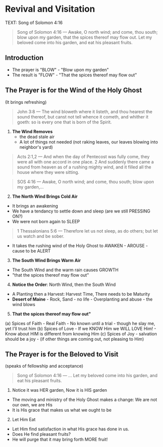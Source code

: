 # Revival and Visitation

TEXT: Song of Solomon 4:16

> Song of Solomon 4:16 &mdash; Awake, O north wind; and come, thou south; blow upon my garden, that the spices thereof may flow out. Let my beloved come into his garden, and eat his pleasant fruits.

## Introduction

- The prayer is "BLOW" - "Blow upon my garden"
- The result is "FLOW" - "That the spices thereof may flow out"

## The Prayer is for the Wind of the Holy Ghost

(It brings refreshing)

> John 3:8 &mdash; The wind bloweth where it listeth, and thou hearest the sound thereof, but canst not tell whence it cometh, and whither it goeth: so is every one that is born of the Spirit.

1. **The Wind Removes**
	- the dead stale air
	- A lot of things not needed (not raking leaves, our leaves blowing into neighbor's yard)

> Acts 2:1,2 &mdash; And when the day of Pentecost was fully come, they were all with one accord in one place. 2 And suddenly there came a sound from heaven as of a rushing mighty wind, and it filled all the house where they were sitting.

> SOS 4:16 &mdash; Awake, O north wind; and come, thou south;  blow upon my garden,...

2. **The North Wind Brings Cold Air**

- It brings an awakening
- We have a tendancy to settle down and sleep (are we still PRESSING ON?)
- We were not born again to SLEEP

> 1 Thessalonians 5:6 &mdash; Therefore let us not sleep, as do others; but let us watch and be sober.

- It takes the rushing wind of the Holy Ghost to AWAKEN - AROUSE - cause to be ALERT

3. **The South Wind Brings Warm Air**

- The South Wind and the warm rain causes GROWTH
- "that the spices thereof may flow out"

4. **Notice the Order**: North Wind, then the South Wind

- A Planting then a Harvest: Harvest Time, There needs to be Maturity
- **Desert of Maine** - Rock, Sand - no life - Overplanting and abuse - the wind blows

5. **That the spices thereof may flow out"**

(a) Spices of Faith - Real Faith - No known until a trial - though he slay me, yet I'll trust him
(b) Spices of Love - If we KNOW Him we WILL LOVE Him! - Know about HIM is different from knowing Him
(c) Spices of Joy - salvation should be a joy - (if other things are coming out, not pleasing to Him)

## The Prayer is for the Beloved to Visit

(speaks of fellowship and acceptance)

> Song of Solomon 4:16 &mdash;  ...  Let my beloved come into his garden, and eat his pleasant fruits.

1. Notice it was HER garden, Now it is HIS garden

- The moving and ministry of the Holy Ghost makes a change: We are not our own, we are His
- It is His grace that makes us what we ought to be

2. Let Him Eat

- Let Him find satisfaction in what His grace has done in us.
- Does He find pleasant fruits?
- He will purge that it may bring forth MORE fruit!
